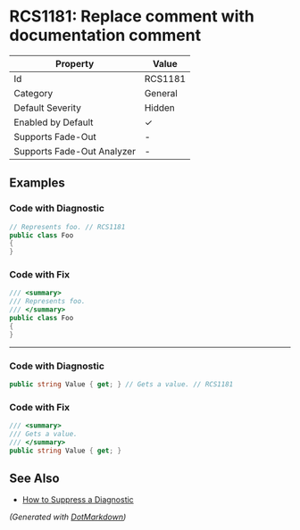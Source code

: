 # RCS1181: Replace comment with documentation comment

| Property                    | Value    |
| --------------------------- | -------- |
| Id                          | RCS1181  |
| Category                    | General  |
| Default Severity            | Hidden   |
| Enabled by Default          | &#x2713; |
| Supports Fade\-Out          | \-       |
| Supports Fade\-Out Analyzer | \-       |

## Examples

### Code with Diagnostic

```csharp
// Represents foo. // RCS1181
public class Foo
{
}
```

### Code with Fix

```csharp
/// <summary>
/// Represents foo.
/// </summary>
public class Foo
{
}
```

- - -

### Code with Diagnostic

```csharp
public string Value { get; } // Gets a value. // RCS1181
```

### Code with Fix

```csharp
/// <summary>
/// Gets a value.
/// </summary>
public string Value { get; }
```

## See Also

* [How to Suppress a Diagnostic](../HowToConfigureAnalyzers.md#how-to-suppress-a-diagnostic)


*\(Generated with [DotMarkdown](http://github.com/JosefPihrt/DotMarkdown)\)*